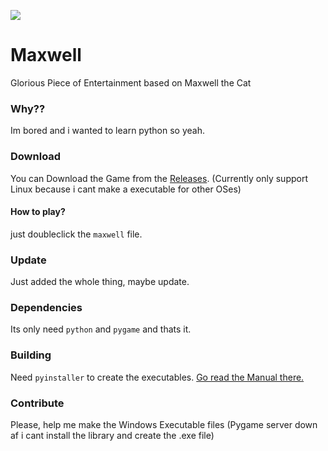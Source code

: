 <img src="https://media.tenor.com/h0slfYVBHzIAAAAC/cat-spinning-cat.gif"></img>
# Maxwell
Glorious Piece of Entertainment based on Maxwell the Cat

### Why??
Im bored and i wanted to learn python so yeah.

### Download
You can Download the Game from the [Releases](https://github.com/kaonkaon/maxwell/releases/tag/v1.0-linux). (Currently only support Linux because i cant make a executable for other OSes)

#### How to play?
just doubleclick the `maxwell` file.

### Update
Just added the whole thing, maybe update.

### Dependencies
Its only need `python` and `pygame` and thats it.

### Building
Need `pyinstaller` to create the executables. [Go read the Manual there.](https://pyinstaller.org/en/stable/)

### Contribute
Please, help me make the Windows Executable files (Pygame server down af i cant install the library and create the .exe file)
